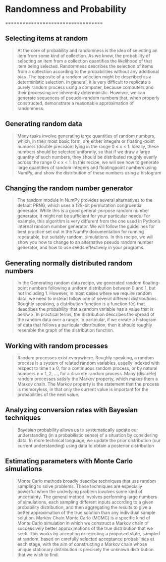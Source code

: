 # **Randomness and Probability**
==================================

  ## **Selecting items at random**

>    At the core of probability and randomness is the idea of selecting an item from some kind of collection. As we know, the probability of selecting an item from a collection quantifies
>    the likelihood of that item being selected. Randomness describes the selection of items from a collection according to the probabilities without any additional bias. The opposite of a
>    random selection might be described as a deterministic selection. In general, it is very difficult to replicate a purely random process using a computer, because computers and
>    their processing are inherently deterministic. However, we can generate sequences of pseudo-random numbers that, when properly constructed, demonstrate a reasonable
>    approximation of randomness.


  ## **Generating random data**

>    Many tasks involve generating large quantities of random numbers, which, in their most basic form, are either integers or floating-point numbers (double precision) lying in the
>    range 0 ≤ x < 1. Ideally, these numbers should be selected uniformly, so that if we draw a large quantity of such numbers, they should be distributed roughly evenly across the
>    range 0 ≤ x < 1. In this recipe, we will see how to generate large quantities of random integers and floatingpoint numbers using NumPy, and show the distribution of these numbers 
>    using a histogram

  ## **Changing the random number generator**

>    The random module in NumPy provides several alternatives to the default PRNG, which uses a 128-bit permutation congruential generator. While this is a good general-purpose
>    random number generator, it might not be sufficient for your particular needs. For example, this algorithm is very different from the one used in Python’s internal random
>    number generator. We will follow the guidelines for best practice set out in the NumPy documentation for running repeatable, but suitably random, simulations.
>    In this recipe, we will show you how to change to an alternative pseudo random number generator, and how to use seeds effectively in your programs.

  ## **Generating normally distributed random numbers**

>    In the Generating random data recipe, we generated random floating-point numbers following a uniform distribution between 0 and 1, but not including 1. However, in most
>    cases where we require random data, we need to instead follow one of several different distributions. Roughly speaking, a distribution function is a function f(x)
>    that describes the probability that a random variable has a value that is below x. In practical terms, the distribution describes the spread of the random data over a range.
>    In particular, if we create a histogram of data that follows a particular distribution, then it should roughly resemble the graph of the distribution function.

  ## **Working with random processes**

>    Random processes exist everywhere. Roughly speaking, a random process is a system of related random variables, usually indexed with respect to time t ≥ 0, for a continuous
>    random process, or by natural numbers n = 1, 2, …, for a discrete random process. Many (discrete) random processes satisfy the Markov property, which makes them a Markov
>    chain. The Markov property is the statement that the process is memoryless, in that only the current value is important for the probabilities of the next value. 

  ## **Analyzing conversion rates with Bayesian techniques**

>    Bayesian probability allows us to systematically update our understanding (in a probabilistic sense) of a situation by considering data. In more technical language, we
>    update the prior distribution (our current understanding) using data to obtain a posterior distribution

  ## **Estimating parameters with Monte Carlo simulations**

>    Monte Carlo methods broadly describe techniques that use random sampling to solve problems. These techniques are especially powerful when the underlying problem involves
>    some kind of uncertainty. The general method involves performing large numbers of simulations, each sampling different inputs according to a given probability distribution,
>    and then aggregating the results to give a better approximation of the true solution than any individual sample solution. Markov Chain Monte Carlo (MCMC) is a specific kind 
>    of Monte Carlo simulation in which we construct a Markov chain of successively better approximations of the true distribution that we seek. This works by accepting or rejecting
>    a proposed state, sampled at random, based on carefully selected acceptance probabilities at each stage, with the aim of constructing a Markov chain whose unique stationary 
>    distribution is precisely the unknown distribution that we wish to find.